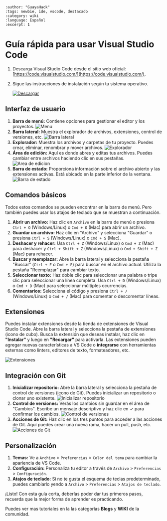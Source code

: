 
```{post} 2023-07-22
:author: "GuayaHack"
:tags: newbie, ide, vscode, destacado
:category: wiki
:language: Español
:excerpt: 1
```

# Guía rápida para usar Visual Studio Code

1. Descarga Visual Studio Code desde el sitio web oficial: [https://code.visualstudio.com/](https://code.visualstudio.com/).
2. Sigue las instrucciones de instalación según tu sistema operativo.

    [![Descargar](./tutorial-intro-usar-vscode.md-data/visual_code_button_download.png)](https://code.visualstudio.com/)

## Interfaz de usuario

1. **Barra de menú:** Contiene opciones para gestionar el editor y los proyectos.
   ![ Menu](./tutorial-intro-usar-vscode.md-data/menu.png)
2. **Barra lateral:** Muestra el explorador de archivos, extensiones, control de versiones, etc.
   ![ Barra lateral](./tutorial-intro-usar-vscode.md-data/menu-lateral.png)
3. **Explorador:** Muestra los archivos y carpetas de tu proyecto. Puedes crear, eliminar, renombrar y mover archivos.
   ![ Explorador](./tutorial-intro-usar-vscode.md-data/explorador.png)
4. **Área de edición:** Aquí es donde abres y editas tus archivos. Puedes cambiar entre archivos haciendo clic en sus pestañas.
   ![ Area de edicion](./tutorial-intro-usar-vscode.md-data/area-edicion.png)
5. **Barra de estado:** Proporciona información sobre el archivo abierto y las extensiones activas. Está ubicado en la parte inferior de la ventana.
    ![ Barra de estado](./tutorial-intro-usar-vscode.md-data/estados.png)

## Comandos básicos

Todos estos comandos se pueden encontrar en la barra de menú. Pero también puedes usar los atajos de teclado que se muestran a continuación.

1. **Abrir un archivo:** Haz clic en `Archivo` en la barra de menú o presiona `Ctrl + O` (Windows/Linux) o `Cmd + O` (Mac) para abrir un archivo.
2. **Guardar un archivo:** Haz clic en "Archivo" y selecciona "Guardar" o presiona `Ctrl + S` (Windows/Linux) o `Cmd + S` (Mac).
3. **Deshacer y rehacer:** Usa `Ctrl + Z` (Windows/Linux) o `Cmd + Z` (Mac) para deshacer y `Ctrl + Shift + Z` (Windows/Linux) o `Cmd + Shift + Z` (Mac) para rehacer.
4. **Buscar y reemplazar:** Abre la barra lateral y selecciona la pestaña "Buscar" (`Ctrl + F` o `Cmd + F`) para buscar en el archivo actual. Utiliza la pestaña "Reemplazar" para cambiar texto.
5. **Seleccionar texto:** Haz doble clic para seleccionar una palabra o tripe clic para seleccionar una línea completa. Usa `Ctrl + D` (Windows/Linux) o `Cmd + D` (Mac) para seleccionar múltiples ocurrencias.
6. **Comentarios:** Selecciona el código y presiona `Ctrl + /` (Windows/Linux) o `Cmd + /` (Mac) para comentar o descomentar líneas.

## Extensiones

Puedes instalar extensiones desde la tienda de extensiones de Visual Studio Code. Abre la barra lateral y selecciona la pestaña de extensiones (icono de cubo). Busca la extensión que deseas instalar, haz clic en **"Instalar"** y luego en **"Recargar"** para activarla.
Las extensiones pueden agregar nuevas características a VS Code o **integrarse** con herramientas externas como linters, editores de texto, formateadores, etc.

![ Extensiones](./tutorial-intro-usar-vscode.md-data/extensiones.png)

## Integración con Git

1. **Inicializar repositorio:** Abre la barra lateral y selecciona la pestaña de control de versiones (icono de Git). Puedes inicializar un repositorio o clonar uno existente.
   ![ Inicializar repositorio](./tutorial-intro-usar-vscode.md-data/git.png)
2. **Control de versiones:** Verás los cambios sin guardar en el área de "Cambios". Escribe un mensaje descriptivo y haz clic en ✓ para confirmar los cambios.
   ![ Control de versiones](./tutorial-intro-usar-vscode.md-data/cambios_git.png)
3. **Acciones de Git:** Haz clic en los tres puntos para acceder a las acciones de Git. Aquí puedes crear una nueva rama, hacer un pull, push, etc.
   ![ Acciones de Git](./tutorial-intro-usar-vscode.md-data/acciones_git.png)

## Personalización

1. **Temas:** Ve a `Archivo` > `Preferencias` > `Color del tema` para cambiar la apariencia de VS Code.
2. **Configuración:** Personaliza tu editor a través de `Archivo` > `Preferencias` > `Configuración`.
3. **Atajos de teclado:** Si no te gusta el esquema de teclas predeterminado, puedes cambiarlo yendo a `Archivo` > `Preferencias` > `Atajos de teclado`.

¡Listo! Con esta guía corta, deberías poder dar tus primeros pasos, recuerda que la mejor forma de aprender es practicando.

Puedes ver mas tutoriales en la las categorías **Blogs** y **WIKI** de la comunidad.

